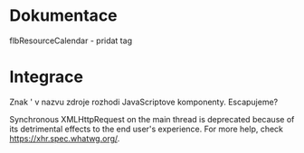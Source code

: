 Dokumentace
===========
flbResourceCalendar - pridat tag

Integrace
=========

Znak ' v nazvu zdroje rozhodi JavaScriptove komponenty. Escapujeme?

Synchronous XMLHttpRequest on the main thread is deprecated because of its detrimental effects to the end user's experience. For more help, check https://xhr.spec.whatwg.org/.
